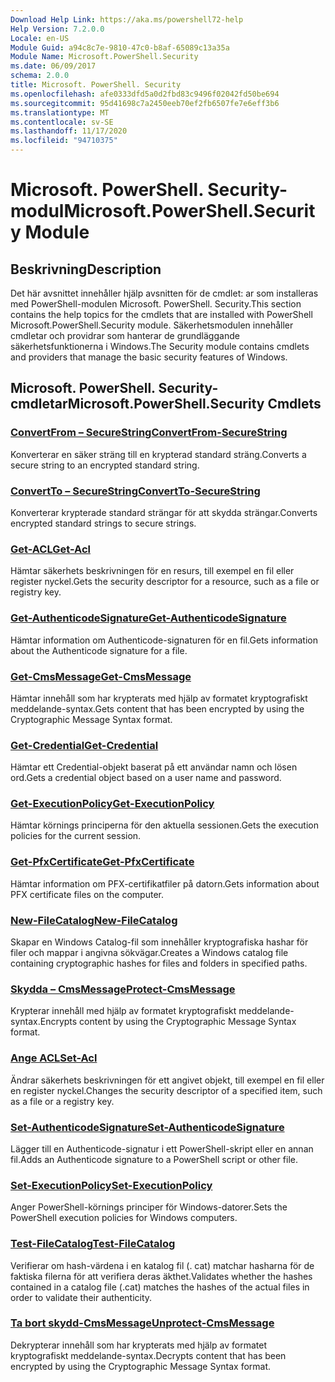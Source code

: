 ```yaml
---
Download Help Link: https://aka.ms/powershell72-help
Help Version: 7.2.0.0
Locale: en-US
Module Guid: a94c8c7e-9810-47c0-b8af-65089c13a35a
Module Name: Microsoft.PowerShell.Security
ms.date: 06/09/2017
schema: 2.0.0
title: Microsoft. PowerShell. Security
ms.openlocfilehash: afe0333dfd5a0d2fbd83c9496f02042fd50be694
ms.sourcegitcommit: 95d41698c7a2450eeb70ef2fb6507fe7e6eff3b6
ms.translationtype: MT
ms.contentlocale: sv-SE
ms.lasthandoff: 11/17/2020
ms.locfileid: "94710375"
---
```

# <span data-ttu-id="4471b-102">Microsoft. PowerShell. Security-modul</span><span class="sxs-lookup"><span data-stu-id="4471b-102">Microsoft.PowerShell.Security Module</span></span>

## <span data-ttu-id="4471b-103">Beskrivning</span><span class="sxs-lookup"><span data-stu-id="4471b-103">Description</span></span>

<span data-ttu-id="4471b-104">Det här avsnittet innehåller hjälp avsnitten för de cmdlet: ar som installeras med PowerShell-modulen Microsoft. PowerShell. Security.</span><span class="sxs-lookup"><span data-stu-id="4471b-104">This section contains the help topics for the cmdlets that are installed with PowerShell Microsoft.PowerShell.Security module.</span></span> <span data-ttu-id="4471b-105">Säkerhetsmodulen innehåller cmdletar och providrar som hanterar de grundläggande säkerhetsfunktionerna i Windows.</span><span class="sxs-lookup"><span data-stu-id="4471b-105">The Security module contains cmdlets and providers that manage the basic security features of Windows.</span></span>

## <span data-ttu-id="4471b-106">Microsoft. PowerShell. Security-cmdletar</span><span class="sxs-lookup"><span data-stu-id="4471b-106">Microsoft.PowerShell.Security Cmdlets</span></span>

### [<span data-ttu-id="4471b-107">ConvertFrom – SecureString</span><span class="sxs-lookup"><span data-stu-id="4471b-107">ConvertFrom-SecureString</span></span>](ConvertFrom-SecureString.md)
<span data-ttu-id="4471b-108">Konverterar en säker sträng till en krypterad standard sträng.</span><span class="sxs-lookup"><span data-stu-id="4471b-108">Converts a secure string to an encrypted standard string.</span></span>

### [<span data-ttu-id="4471b-109">ConvertTo – SecureString</span><span class="sxs-lookup"><span data-stu-id="4471b-109">ConvertTo-SecureString</span></span>](ConvertTo-SecureString.md)
<span data-ttu-id="4471b-110">Konverterar krypterade standard strängar för att skydda strängar.</span><span class="sxs-lookup"><span data-stu-id="4471b-110">Converts encrypted standard strings to secure strings.</span></span>

### [<span data-ttu-id="4471b-111">Get-ACL</span><span class="sxs-lookup"><span data-stu-id="4471b-111">Get-Acl</span></span>](Get-Acl.md)
<span data-ttu-id="4471b-112">Hämtar säkerhets beskrivningen för en resurs, till exempel en fil eller register nyckel.</span><span class="sxs-lookup"><span data-stu-id="4471b-112">Gets the security descriptor for a resource, such as a file or registry key.</span></span>

### [<span data-ttu-id="4471b-113">Get-AuthenticodeSignature</span><span class="sxs-lookup"><span data-stu-id="4471b-113">Get-AuthenticodeSignature</span></span>](Get-AuthenticodeSignature.md)
<span data-ttu-id="4471b-114">Hämtar information om Authenticode-signaturen för en fil.</span><span class="sxs-lookup"><span data-stu-id="4471b-114">Gets information about the Authenticode signature for a file.</span></span>

### [<span data-ttu-id="4471b-115">Get-CmsMessage</span><span class="sxs-lookup"><span data-stu-id="4471b-115">Get-CmsMessage</span></span>](Get-CmsMessage.md)
<span data-ttu-id="4471b-116">Hämtar innehåll som har krypterats med hjälp av formatet kryptografiskt meddelande-syntax.</span><span class="sxs-lookup"><span data-stu-id="4471b-116">Gets content that has been encrypted by using the Cryptographic Message Syntax format.</span></span>

### [<span data-ttu-id="4471b-117">Get-Credential</span><span class="sxs-lookup"><span data-stu-id="4471b-117">Get-Credential</span></span>](Get-Credential.md)
<span data-ttu-id="4471b-118">Hämtar ett Credential-objekt baserat på ett användar namn och lösen ord.</span><span class="sxs-lookup"><span data-stu-id="4471b-118">Gets a credential object based on a user name and password.</span></span>

### [<span data-ttu-id="4471b-119">Get-ExecutionPolicy</span><span class="sxs-lookup"><span data-stu-id="4471b-119">Get-ExecutionPolicy</span></span>](Get-ExecutionPolicy.md)
<span data-ttu-id="4471b-120">Hämtar körnings principerna för den aktuella sessionen.</span><span class="sxs-lookup"><span data-stu-id="4471b-120">Gets the execution policies for the current session.</span></span>

### [<span data-ttu-id="4471b-121">Get-PfxCertificate</span><span class="sxs-lookup"><span data-stu-id="4471b-121">Get-PfxCertificate</span></span>](Get-PfxCertificate.md)
<span data-ttu-id="4471b-122">Hämtar information om PFX-certifikatfiler på datorn.</span><span class="sxs-lookup"><span data-stu-id="4471b-122">Gets information about PFX certificate files on the computer.</span></span>

### [<span data-ttu-id="4471b-123">New-FileCatalog</span><span class="sxs-lookup"><span data-stu-id="4471b-123">New-FileCatalog</span></span>](New-FileCatalog.md)
<span data-ttu-id="4471b-124">Skapar en Windows Catalog-fil som innehåller kryptografiska hashar för filer och mappar i angivna sökvägar.</span><span class="sxs-lookup"><span data-stu-id="4471b-124">Creates a Windows catalog file containing cryptographic hashes for files and folders in specified paths.</span></span>

### [<span data-ttu-id="4471b-125">Skydda – CmsMessage</span><span class="sxs-lookup"><span data-stu-id="4471b-125">Protect-CmsMessage</span></span>](Protect-CmsMessage.md)
<span data-ttu-id="4471b-126">Krypterar innehåll med hjälp av formatet kryptografiskt meddelande-syntax.</span><span class="sxs-lookup"><span data-stu-id="4471b-126">Encrypts content by using the Cryptographic Message Syntax format.</span></span>

### [<span data-ttu-id="4471b-127">Ange ACL</span><span class="sxs-lookup"><span data-stu-id="4471b-127">Set-Acl</span></span>](Set-Acl.md)
<span data-ttu-id="4471b-128">Ändrar säkerhets beskrivningen för ett angivet objekt, till exempel en fil eller en register nyckel.</span><span class="sxs-lookup"><span data-stu-id="4471b-128">Changes the security descriptor of a specified item, such as a file or a registry key.</span></span>

### [<span data-ttu-id="4471b-129">Set-AuthenticodeSignature</span><span class="sxs-lookup"><span data-stu-id="4471b-129">Set-AuthenticodeSignature</span></span>](Set-AuthenticodeSignature.md)
<span data-ttu-id="4471b-130">Lägger till en Authenticode-signatur i ett PowerShell-skript eller en annan fil.</span><span class="sxs-lookup"><span data-stu-id="4471b-130">Adds an Authenticode signature to a PowerShell script or other file.</span></span>

### [<span data-ttu-id="4471b-131">Set-ExecutionPolicy</span><span class="sxs-lookup"><span data-stu-id="4471b-131">Set-ExecutionPolicy</span></span>](Set-ExecutionPolicy.md)
<span data-ttu-id="4471b-132">Anger PowerShell-körnings principer för Windows-datorer.</span><span class="sxs-lookup"><span data-stu-id="4471b-132">Sets the PowerShell execution policies for Windows computers.</span></span>

### [<span data-ttu-id="4471b-133">Test-FileCatalog</span><span class="sxs-lookup"><span data-stu-id="4471b-133">Test-FileCatalog</span></span>](Test-FileCatalog.md)
<span data-ttu-id="4471b-134">Verifierar om hash-värdena i en katalog fil (. cat) matchar hasharna för de faktiska filerna för att verifiera deras äkthet.</span><span class="sxs-lookup"><span data-stu-id="4471b-134">Validates whether the hashes contained in a catalog file (.cat) matches the hashes of the actual files in order to validate their authenticity.</span></span>

### [<span data-ttu-id="4471b-135">Ta bort skydd-CmsMessage</span><span class="sxs-lookup"><span data-stu-id="4471b-135">Unprotect-CmsMessage</span></span>](Unprotect-CmsMessage.md)
<span data-ttu-id="4471b-136">Dekrypterar innehåll som har krypterats med hjälp av formatet kryptografiskt meddelande-syntax.</span><span class="sxs-lookup"><span data-stu-id="4471b-136">Decrypts content that has been encrypted by using the Cryptographic Message Syntax format.</span></span>

